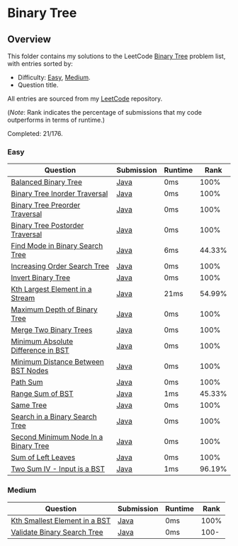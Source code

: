 # Binary Tree

## Overview
This folder contains my solutions to the LeetCode [Binary Tree](https://leetcode.com/problem-list/binary-tree/) problem list,
with entries sorted by:
- Difficulty: [Easy](#easy), [Medium](#medium).
- Question title.

All entries are sourced from my [LeetCode](https://github.com/shumarb/leetcode) repository.

(*Note*: Rank indicates the percentage of submissions that my code outperforms in terms of runtime.)

Completed: 21/176.

### Easy
| Question                                                                                                                | Submission                                                                                                   | Runtime | Rank   |
|-------------------------------------------------------------------------------------------------------------------------|--------------------------------------------------------------------------------------------------------------|---------|--------|
| [Balanced Binary Tree](https://leetcode.com/problems/balanced-binary-tree/description/)                                 | [Java](https://github.com/shumarb/leetcode/blob/main/submissions/java/BalancedBinaryTree.java)               | 0ms     | 100%   |
| [Binary Tree Inorder Traversal](https://leetcode.com/problems/binary-tree-inorder-traversal/description/)               | [Java](https://github.com/shumarb/leetcode/blob/main/submissions/java/BinaryTreeInorderTraversal.java)       | 0ms     | 100%   |
| [Binary Tree Preorder Traversal](https://leetcode.com/problems/binary-tree-preorder-traversal/description/)             | [Java](https://github.com/shumarb/leetcode/blob/main/submissions/java/BinaryTreePreorderTraversal.java)      | 0ms     | 100%   |
| [Binary Tree Postorder Traversal](https://leetcode.com/problems/binary-tree-postorder-traversal/description/)           | [Java](https://github.com/shumarb/leetcode/blob/main/submissions/java/BinaryTreePostorderTraversal.java)     | 0ms     | 100%   |
| [Find Mode in Binary Search Tree](https://leetcode.com/problems/find-mode-in-binary-search-tree/description/)           | [Java](https://github.com/shumarb/leetcode/blob/main/submissions/java/FindModeInBinarySearchTree.java)       | 6ms     | 44.33% |
| [Increasing Order Search Tree](https://leetcode.com/problems/increasing-order-search-tree/description/)                 | [Java](https://github.com/shumarb/leetcode/blob/main/submissions/java/IncreasingOrderSearchTree.java)        | 0ms     | 100%   |
| [Invert Binary Tree](https://leetcode.com/problems/invert-binary-tree/description/)                                     | [Java](https://github.com/shumarb/leetcode/blob/main/submissions/java/InvertBinaryTree.java)                 | 0ms     | 100%   |
| [Kth Largest Element in a Stream](https://leetcode.com/problems/kth-largest-element-in-a-stream/description/)           | [Java](https://github.com/shumarb/leetcode/blob/main/submissions/java/KthLargest.java)                       | 21ms    | 54.99% |
| [Maximum Depth of Binary Tree](https://leetcode.com/problems/maximum-depth-of-binary-tree/description/)                 | [Java](https://github.com/shumarb/leetcode/blob/main/submissions/java/MaximumDepthOfBinaryTree.java)         | 0ms     | 100%   |
| [Merge Two Binary Trees](https://leetcode.com/problems/merge-two-binary-trees/description/)                             | [Java](https://github.com/shumarb/leetcode/blob/main/submissions/java/MergeTwoBinaryTrees.java)              | 0ms     | 100%   |
| [Minimum Absolute Difference in BST](https://leetcode.com/problems/minimum-absolute-difference-in-bst/description/)     | [Java](https://github.com/shumarb/leetcode/blob/main/submissions/java/MinimumAbsoluteDifferenceInBST.java)   | 0ms     | 100%   |
| [Minimum Distance Between BST Nodes](https://leetcode.com/problems/minimum-distance-between-bst-nodes/description/)     | [Java](https://github.com/shumarb/leetcode/blob/main/submissions/java/MinimumDifferenceBetweenBSTNodes.java) | 0ms     | 100%   |
| [Path Sum](https://leetcode.com/problems/path-sum/description/)                                                         | [Java](https://github.com/shumarb/leetcode/blob/main/submissions/java/PathSum.java)                          | 0ms     | 100%   |
| [Range Sum of BST](https://leetcode.com/problems/range-sum-of-bst/description/)                                         | [Java](https://github.com/shumarb/leetcode/blob/main/submissions/java/RangeSumOfBST.java)                    | 1ms     | 45.33% |
| [Same Tree](https://leetcode.com/problems/same-tree/description/)                                                       | [Java](https://github.com/shumarb/leetcode/blob/main/submissions/java/SameTree.java)                         | 0ms     | 100%   |
| [Search in a Binary Search Tree](https://leetcode.com/problems/search-in-a-binary-search-tree/description/)             | [Java](https://github.com/shumarb/leetcode/blob/main/submissions/java/SearchInABinarySearchTree.java)        | 0ms     | 100%   |
| [Second Minimum Node In a Binary Tree](https://leetcode.com/problems/second-minimum-node-in-a-binary-tree/description/) | [Java](https://github.com/shumarb/leetcode/blob/main/submissions/java/SecondMinimumNodeInABinaryTree.java)   | 0ms     | 100%   |
| [Sum of Left Leaves](https://leetcode.com/problems/sum-of-left-leaves/description/)                                     | [Java](https://github.com/shumarb/leetcode/blob/main/submissions/java/SumOfLeftLeaves.java)                  | 0ms     | 100%   |
| [Two Sum IV - Input is a BST](https://leetcode.com/problems/two-sum-iv-input-is-a-bst/description/)                     | [Java](https://github.com/shumarb/leetcode/blob/main/submissions/java/TwoSumFourInputIsABST.java)            | 1ms     | 96.19% |

### Medium
| Question                                                                                                  | Submission                                                                                           | Runtime | Rank |
|-----------------------------------------------------------------------------------------------------------|------------------------------------------------------------------------------------------------------|---------|------|
| [Kth Smallest Element in a BST](https://leetcode.com/problems/kth-smallest-element-in-a-bst/description/) | [Java](https://github.com/shumarb/leetcode/blob/main/submissions/java/KthSmallestElementInABST.java) | 0ms     | 100% |
| [Validate Binary Search Tree](https://leetcode.com/problems/validate-binary-search-tree/description/)     | [Java](https://github.com/shumarb/leetcode/blob/main/submissions/java/ValidateBinarySearchTree.java) | 0ms     | 100- |  
